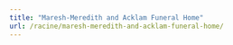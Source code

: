 ```yaml
---
title: "Maresh-Meredith and Acklam Funeral Home"
url: /racine/maresh-meredith-and-acklam-funeral-home/
---
```

